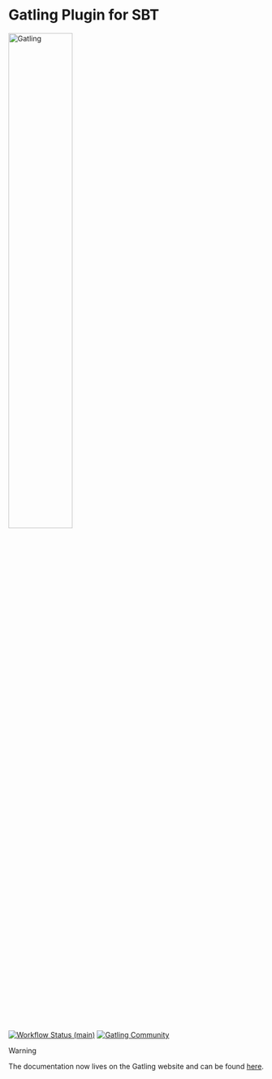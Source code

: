 # Gatling Plugin for SBT

[<picture><source media="(prefers-color-scheme: dark)" srcset="https://docs.gatling.io/images/logo-gatling.svg"><img src="https://docs.gatling.io/images/logo-gatling-noir.svg" alt="Gatling" width="50%"></picture>](https://gatling.io)

[![Workflow Status (main)](https://img.shields.io/github/actions/workflow/status/gatling/gatling-sbt-plugin/build.yml?branch=main&logo=github&style=for-the-badge)](https://github.com/gatling/gatling-sbt-plugin/actions?query=branch%3Amain)
[![Gatling Community](https://img.shields.io/badge/Community-Gatling-e28961?style=for-the-badge&logo=discourse)](https://community.gatling.io)

> [!WARNING]
> The documentation now lives on the Gatling website and can be found [here](https://docs.gatling.io/reference/extensions/build-tools/sbt-plugin/).
